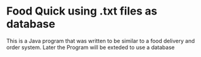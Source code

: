 # Food Quick using .txt files as database

This is a Java program that was written to be similar to a food delivery and order system.
Later the Program will be exteded to use a database
